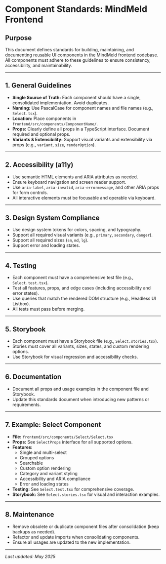 # Component Standards: MindMeld Frontend

## Purpose
This document defines standards for building, maintaining, and documenting reusable UI components in the MindMeld frontend codebase. All components must adhere to these guidelines to ensure consistency, accessibility, and maintainability.

---

## 1. General Guidelines
- **Single Source of Truth:** Each component should have a single, consolidated implementation. Avoid duplicates.
- **Naming:** Use PascalCase for component names and file names (e.g., `Select.tsx`).
- **Location:** Place components in `frontend/src/components/ComponentName/`.
- **Props:** Clearly define all props in a TypeScript interface. Document required and optional props.
- **Variants & Extensibility:** Support visual variants and extensibility via props (e.g., `variant`, `size`, `renderOption`).

---

## 2. Accessibility (a11y)
- Use semantic HTML elements and ARIA attributes as needed.
- Ensure keyboard navigation and screen reader support.
- Use `aria-label`, `aria-invalid`, `aria-errormessage`, and other ARIA props for form controls.
- All interactive elements must be focusable and operable via keyboard.

---

## 3. Design System Compliance
- Use design system tokens for colors, spacing, and typography.
- Support all required visual variants (e.g., `primary`, `secondary`, `danger`).
- Support all required sizes (`sm`, `md`, `lg`).
- Support error and loading states.

---

## 4. Testing
- Each component must have a comprehensive test file (e.g., `Select.test.tsx`).
- Test all features, props, and edge cases (including accessibility and error states).
- Use queries that match the rendered DOM structure (e.g., Headless UI Listbox).
- All tests must pass before merging.

---

## 5. Storybook
- Each component must have a Storybook file (e.g., `Select.stories.tsx`).
- Stories must cover all variants, sizes, states, and custom rendering options.
- Use Storybook for visual regression and accessibility checks.

---

## 6. Documentation
- Document all props and usage examples in the component file and Storybook.
- Update this standards document when introducing new patterns or requirements.

---

## 7. Example: Select Component
- **File:** `frontend/src/components/Select/Select.tsx`
- **Props:** See `SelectProps` interface for all supported options.
- **Features:**
  - Single and multi-select
  - Grouped options
  - Searchable
  - Custom option rendering
  - Category and variant styling
  - Accessibility and ARIA compliance
  - Error and loading states
- **Testing:** See `Select.test.tsx` for comprehensive coverage.
- **Storybook:** See `Select.stories.tsx` for visual and interaction examples.

---

## 8. Maintenance
- Remove obsolete or duplicate component files after consolidation (keep backups as needed).
- Refactor and update imports when consolidating components.
- Ensure all usages are updated to the new implementation.

---

_Last updated: May 2025_
